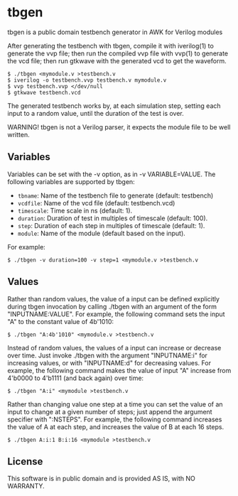 # tbgen

tbgen is a public domain testbench generator in AWK for Verilog modules

After generating the testbench with tbgen, compile it with iverilog(1)
to generate the vvp file; then run the compiled vvp file with vvp(1) to
generate the vcd file; then run gtkwave with the generated vcd to get
the waveform.

	$ ./tbgen <mymodule.v >testbench.v
	$ iverilog -o testbench.vvp testbench.v mymodule.v
	$ vvp testbench.vvp </dev/null
	$ gtkwave testbench.vcd

The generated testbench works by, at each simulation step, setting each
input to a random value, until the duration of the test is over.

WARNING!
tbgen is not a Verilog parser, it expects the module file to be well written.

## Variables

Variables can be set with the -v option, as in -v VARIABLE=VALUE.
The following variables are supported by tbgen:

* `tbname`:     Name of the testbench file to generate (default: testbench)
* `vcdfile`:    Name of the vcd file (default: testbench.vcd)
* `timescale`:  Time scale in ns (default: 1).
* `duration`:   Duration of test in multiples of timescale (default: 100).
* `step`:       Duration of each step in multiples of timescale (default: 1).
* `module`:     Name of the module (default based on the input).

For example:

	$ ./tbgen -v duration=100 -v step=1 <mymodule.v >testbench.v

## Values

Rather than random values, the value of a input can be defined explicitly
during tbgen invocation by calling ./tbgen with an argument of the form
"INPUTNAME:VALUE".  For example, the following command sets the input
"A" to the constant value of 4b'1010:

	$ ./tbgen "A:4b'1010" <mymodule.v >testbench.v

Instead of random values, the values of a input can increase or decrease
over time.  Just invoke ./tbgen with the argument "INPUTNAME:i" for
increasing values, or with "INPUTNAME:d" for decreasing values.  For
example, the following command makes the value of input "A" increase
from 4'b0000 to 4'b1111 (and back again) over time:

	$ ./tbgen "A:i" <mymodule >testbench.v

Rather than changing value one step at a time you can set the value of
an input to change at a given number of steps; just append the argument
specifier with ":NSTEPS".  For example, the following command increases
the value of A at each step, and increases the value of B at each 16
steps.

	$ ./tbgen A:i:1 B:i:16 <mymodule >testbench.v

## License

This software is in public domain and is provided AS IS, with NO WARRANTY.
